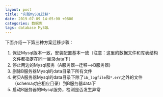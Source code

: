 ```yaml
---
layout: post
title: "实践MySQL迁移"
date: 2019-07-09 14:05:00 +0800
categories: 数据库
tags: database MySQL
---
```




下面介绍一下第三种方案迁移步骤：

1. 保证Mysql版本一致，安装配置基本一致（注意：这里的数据文件和库表结构文件都指定在同一目录data下）
2. 停止两边的Mysql服务（A服务器--迁移-->B服务器)
3. 删除B服务器Mysql的data目录下所有文件
4. 拷贝A服务器Mysql的data目录下除了`ib_logfile`和`*.err`之外的文件（schema对应相应目录）到B服务器data下
5. 启动B服务器的Mysql服务，检测是否发生异常

